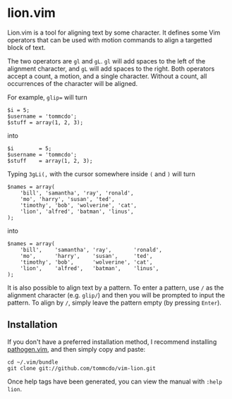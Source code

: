 lion.vim
========

Lion.vim is a tool for aligning text by some character. It defines some
Vim operators that can be used with motion commands to align a targetted
block of text.

The two operators are `gl` and `gL`. `gl` will add spaces to the left of
the alignment character, and `gL` will add spaces to the right. Both
operators accept a count, a motion, and a single character. Without a
count, all occurrences of the character will be aligned.

For example, `glip=` will turn

    $i = 5;
    $username = 'tommcdo';
    $stuff = array(1, 2, 3);

into

    $i        = 5;
    $username = 'tommcdo';
    $stuff    = array(1, 2, 3);

Typing `3gLi(,` with the cursor somewhere inside `(` and `)` will turn

    $names = array(
        'bill', 'samantha', 'ray', 'ronald',
        'mo', 'harry', 'susan', 'ted',
        'timothy', 'bob', 'wolverine', 'cat',
        'lion', 'alfred', 'batman', 'linus',
    );

into

    $names = array(
        'bill',    'samantha', 'ray',       'ronald',
        'mo',      'harry',    'susan',     'ted',
        'timothy', 'bob',      'wolverine', 'cat',
        'lion',    'alfred',   'batman',    'linus',
    );

It is also possible to align text by a pattern. To enter a pattern, use `/` as
the alignment character (e.g. `glip/`) and then you will be prompted to input
the pattern. To align by `/`, simply leave the pattern empty (by pressing
`Enter`).

Installation
------------

If you don't have a preferred installation method, I recommend
installing [pathogen.vim](https://github.com/tpope/vim-pathogen), and
then simply copy and paste:

    cd ~/.vim/bundle
    git clone git://github.com/tommcdo/vim-lion.git

Once help tags have been generated, you can view the manual with
`:help lion`.
